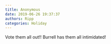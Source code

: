 ```yaml
---
title: Anonymous
date: 2019-06-26 19:37:37
authors: Ripp
categories: Holiday
---
```


 Vote them all out!! Burrell has them all intimidated!